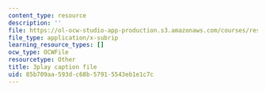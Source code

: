 ```yaml
---
content_type: resource
description: ''
file: https://ol-ocw-studio-app-production.s3.amazonaws.com/courses/res-18-006-calculus-revisited-single-variable-calculus-fall-2010/85b709aa593dc68b57915543eb1e1c7c_mKMzFKgBluM.srt
file_type: application/x-subrip
learning_resource_types: []
ocw_type: OCWFile
resourcetype: Other
title: 3play caption file
uid: 85b709aa-593d-c68b-5791-5543eb1e1c7c
---
```

